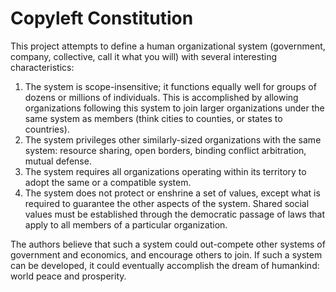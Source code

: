Copyleft Constitution
======================

This project attempts to define a human organizational system (government, company, collective, call it what you will) with several interesting characteristics:

1. The system is scope-insensitive; it functions equally well for groups of dozens or millions of individuals. This is accomplished by allowing organizations following this system to join larger organizations under the same system as members (think cities to counties, or states to countries).
2. The system privileges other similarly-sized organizations with the same system: resource sharing, open borders, binding conflict arbitration, mutual defense.
3. The system requires all organizations operating within its territory to adopt the same or a compatible system.
4. The system does not protect or enshrine a set of values, except what is required to guarantee the other aspects of the system. Shared social values must be established through the democratic passage of laws that apply to all members of a particular organization.

The authors believe that such a system could out-compete other systems of government and economics, and encourage others to join. If such a system can be developed, it could eventually accomplish the dream of humankind: world peace and prosperity.
